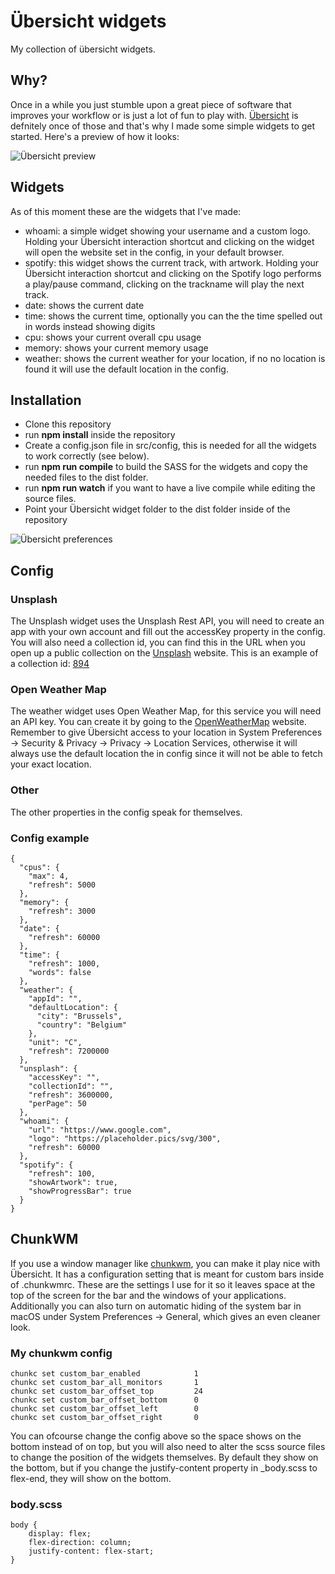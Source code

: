 # Übersicht widgets

My collection of übersicht widgets.

## Why?

Once in a while you just stumble upon a great piece of software that improves your workflow or is just a lot of fun to play with.
[Übersicht](http://tracesof.net/uebersicht) is defnitely once of those and that's why I made some simple widgets to get started.
Here's a preview of how it looks:

![Übersicht preview](https://i.imgur.com/AwJtiis.png)

## Widgets

As of this moment these are the widgets that I've made:

* whoami: a simple widget showing your username and a custom logo. Holding your Übersicht interaction shortcut and clicking on the widget will open the website set in the config, in your default browser.
* spotify: this widget shows the current track, with artwork. Holding your Übersicht interaction shortcut and clicking on the Spotify logo performs a play/pause command, clicking on the trackname will play the next track.
* date: shows the current date
* time: shows the current time, optionally you can the the time spelled out in words instead showing digits
* cpu: shows your current overall cpu usage
* memory: shows your current memory usage
* weather: shows the current weather for your location, if no no location is found it will use the default location in the config.

## Installation

* Clone this repository
* run **npm install** inside the repository
* Create a config.json file in src/config, this is needed for all the widgets to work correctly (see below).
* run **npm run compile** to build the SASS for the widgets and copy the needed files to the dist folder.
* run **npm run watch** if you want to have a live compile while editing the source files.
* Point your Übersicht widget folder to the dist folder inside of the repository

![Übersicht preferences](https://i.imgur.com/QtpNYWG.png)

## Config

### Unsplash

The Unsplash widget uses the Unsplash Rest API, you will need to create an app with your own account and fill out the accessKey property in the config.
You will also need a collection id, you can find this in the URL when you open up a public collection on the [Unsplash](https://unsplash.com/developers) website. This is an example of a collection id: [894](https://unsplash.com/collections/894/earth-planets)

### Open Weather Map
The weather widget uses Open Weather Map, for this service you will need an API key. You can create it by going to the [OpenWeatherMap](https://openweathermap.org/api) website.
Remember to give Übersicht access to your location in System Preferences -> Security & Privacy -> Privacy -> Location Services, otherwise it will always use the default location the in config since it will not be able to fetch your exact location.

### Other

The other properties in the config speak for themselves.

### Config example
```
{
  "cpus": {
    "max": 4,
    "refresh": 5000
  },
  "memory": {
    "refresh": 3000
  },
  "date": {
    "refresh": 60000
  },
  "time": {
    "refresh": 1000,
    "words": false
  },
  "weather": {
    "appId": "",
    "defaultLocation": {
      "city": "Brussels",
      "country": "Belgium"
    },
    "unit": "C",
    "refresh": 7200000
  },
  "unsplash": {
    "accessKey": "",
    "collectionId": "",
    "refresh": 3600000,
    "perPage": 50
  },
  "whoami": {
    "url": "https://www.google.com",
    "logo": "https://placeholder.pics/svg/300",
    "refresh": 60000
  },
  "spotify": {
    "refresh": 100,
    "showArtwork": true,
    "showProgressBar": true
  }
}
```

## ChunkWM

If you use a window manager like [chunkwm](https://koekeishiya.github.io/chunkwm), you can make it play nice with Übersicht. It has a configuration setting that is meant for custom bars inside of .chunkwmrc. These are the settings I use for it so it leaves space at the top of the screen for the bar and the windows of your applications. Additionally you can also turn on automatic hiding of the system bar in macOS under System Preferences -> General, which gives an even cleaner look.

### My chunkwm config

```
chunkc set custom_bar_enabled            1
chunkc set custom_bar_all_monitors       1
chunkc set custom_bar_offset_top         24
chunkc set custom_bar_offset_bottom      0
chunkc set custom_bar_offset_left        0
chunkc set custom_bar_offset_right       0 
```

You can ofcourse change the config above so the space shows on the bottom instead of on top, but you will also need to alter the scss source files to change the position of the widgets themselves. By default they show on the bottom, but if you change the justify-content property in _body.scss to flex-end, they will show on the bottom.

### body.scss

```
body {
    display: flex;
    flex-direction: column;
    justify-content: flex-start;
}
```